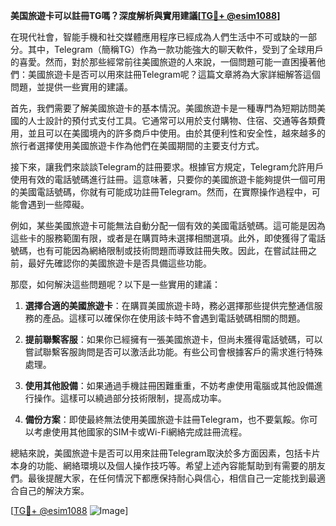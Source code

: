 **美国旅遊卡可以註冊TG嗎？深度解析與實用建議[[TG💪+ @esim1088](https://t.me/s/esim1088)]**

在現代社會，智能手機和社交媒體應用程序已經成為人們生活中不可或缺的一部分。其中，Telegram（簡稱TG）作為一款功能強大的聊天軟件，受到了全球用戶的喜愛。然而，對於那些經常前往美國旅遊的人來說，一個問題可能一直困擾著他們：美國旅遊卡是否可以用來註冊Telegram呢？這篇文章將為大家詳細解答這個問題，並提供一些實用的建議。

首先，我們需要了解美國旅遊卡的基本情況。美國旅遊卡是一種專門為短期訪問美國的人士設計的預付式支付工具。它通常可以用於支付購物、住宿、交通等各類費用，並且可以在美國境內的許多商戶中使用。由於其便利性和安全性，越來越多的旅行者選擇使用美國旅遊卡作為他們在美國期間的主要支付方式。

接下來，讓我們來談談Telegram的註冊要求。根據官方規定，Telegram允許用戶使用有效的電話號碼進行註冊。這意味著，只要你的美國旅遊卡能夠提供一個可用的美國電話號碼，你就有可能成功註冊Telegram。然而，在實際操作過程中，可能會遇到一些障礙。

例如，某些美國旅遊卡可能無法自動分配一個有效的美國電話號碼。這可能是因為這些卡的服務範圍有限，或者是在購買時未選擇相關選項。此外，即使獲得了電話號碼，也有可能因為網絡限制或技術問題而導致註冊失敗。因此，在嘗試註冊之前，最好先確認你的美國旅遊卡是否具備這些功能。

那麼，如何解決這些問題呢？以下是一些實用的建議：

1. **選擇合適的美國旅遊卡**：在購買美國旅遊卡時，務必選擇那些提供完整通信服務的產品。這樣可以確保你在使用該卡時不會遇到電話號碼相關的問題。

2. **提前聯繫客服**：如果你已經擁有一張美國旅遊卡，但尚未獲得電話號碼，可以嘗試聯繫客服詢問是否可以激活此功能。有些公司會根據客戶的需求進行特殊處理。

3. **使用其他設備**：如果通過手機註冊困難重重，不妨考慮使用電腦或其他設備進行操作。這樣可以繞過部分技術限制，提高成功率。

4. **備份方案**：即使最終無法使用美國旅遊卡註冊Telegram，也不要氣餒。你可以考慮使用其他國家的SIM卡或Wi-Fi網絡完成註冊流程。

總結來說，美國旅遊卡是否可以用來註冊Telegram取決於多方面因素，包括卡片本身的功能、網絡環境以及個人操作技巧等。希望上述內容能幫助到有需要的朋友們。最後提醒大家，在任何情況下都應保持耐心與信心，相信自己一定能找到最適合自己的解決方案。

[[TG💪+ @esim1088](https://t.me/s/esim1088) ![Image](https://i.postimg.cc/4NQfJmqS/Snipaste-2025-05-13-00-14-12.png)]